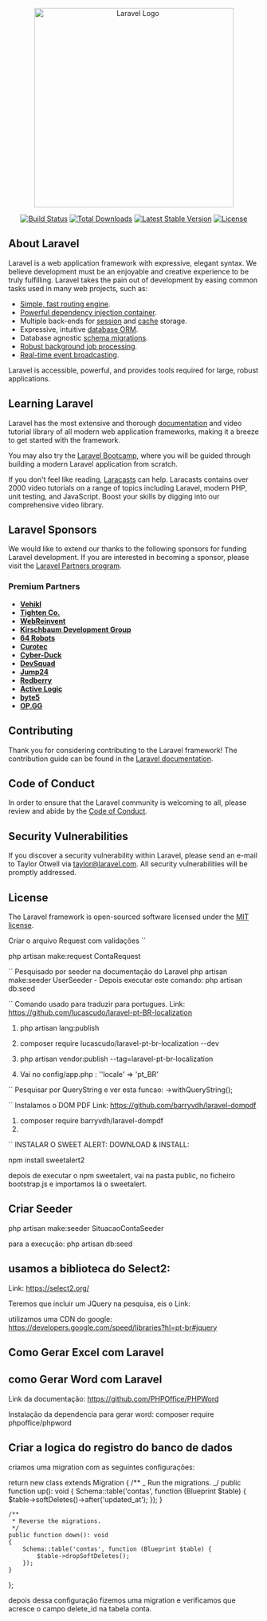 <p align="center"><a href="https://laravel.com" target="_blank"><img src="https://raw.githubusercontent.com/laravel/art/master/logo-lockup/5%20SVG/2%20CMYK/1%20Full%20Color/laravel-logolockup-cmyk-red.svg" width="400" alt="Laravel Logo"></a></p>

<p align="center">
<a href="https://github.com/laravel/framework/actions"><img src="https://github.com/laravel/framework/workflows/tests/badge.svg" alt="Build Status"></a>
<a href="https://packagist.org/packages/laravel/framework"><img src="https://img.shields.io/packagist/dt/laravel/framework" alt="Total Downloads"></a>
<a href="https://packagist.org/packages/laravel/framework"><img src="https://img.shields.io/packagist/v/laravel/framework" alt="Latest Stable Version"></a>
<a href="https://packagist.org/packages/laravel/framework"><img src="https://img.shields.io/packagist/l/laravel/framework" alt="License"></a>
</p>

## About Laravel

Laravel is a web application framework with expressive, elegant syntax. We believe development must be an enjoyable and creative experience to be truly fulfilling. Laravel takes the pain out of development by easing common tasks used in many web projects, such as:

-   [Simple, fast routing engine](https://laravel.com/docs/routing).
-   [Powerful dependency injection container](https://laravel.com/docs/container).
-   Multiple back-ends for [session](https://laravel.com/docs/session) and [cache](https://laravel.com/docs/cache) storage.
-   Expressive, intuitive [database ORM](https://laravel.com/docs/eloquent).
-   Database agnostic [schema migrations](https://laravel.com/docs/migrations).
-   [Robust background job processing](https://laravel.com/docs/queues).
-   [Real-time event broadcasting](https://laravel.com/docs/broadcasting).

Laravel is accessible, powerful, and provides tools required for large, robust applications.

## Learning Laravel

Laravel has the most extensive and thorough [documentation](https://laravel.com/docs) and video tutorial library of all modern web application frameworks, making it a breeze to get started with the framework.

You may also try the [Laravel Bootcamp](https://bootcamp.laravel.com), where you will be guided through building a modern Laravel application from scratch.

If you don't feel like reading, [Laracasts](https://laracasts.com) can help. Laracasts contains over 2000 video tutorials on a range of topics including Laravel, modern PHP, unit testing, and JavaScript. Boost your skills by digging into our comprehensive video library.

## Laravel Sponsors

We would like to extend our thanks to the following sponsors for funding Laravel development. If you are interested in becoming a sponsor, please visit the [Laravel Partners program](https://partners.laravel.com).

### Premium Partners

-   **[Vehikl](https://vehikl.com/)**
-   **[Tighten Co.](https://tighten.co)**
-   **[WebReinvent](https://webreinvent.com/)**
-   **[Kirschbaum Development Group](https://kirschbaumdevelopment.com)**
-   **[64 Robots](https://64robots.com)**
-   **[Curotec](https://www.curotec.com/services/technologies/laravel/)**
-   **[Cyber-Duck](https://cyber-duck.co.uk)**
-   **[DevSquad](https://devsquad.com/hire-laravel-developers)**
-   **[Jump24](https://jump24.co.uk)**
-   **[Redberry](https://redberry.international/laravel/)**
-   **[Active Logic](https://activelogic.com)**
-   **[byte5](https://byte5.de)**
-   **[OP.GG](https://op.gg)**

## Contributing

Thank you for considering contributing to the Laravel framework! The contribution guide can be found in the [Laravel documentation](https://laravel.com/docs/contributions).

## Code of Conduct

In order to ensure that the Laravel community is welcoming to all, please review and abide by the [Code of Conduct](https://laravel.com/docs/contributions#code-of-conduct).

## Security Vulnerabilities

If you discover a security vulnerability within Laravel, please send an e-mail to Taylor Otwell via [taylor@laravel.com](mailto:taylor@laravel.com). All security vulnerabilities will be promptly addressed.

## License

The Laravel framework is open-sourced software licensed under the [MIT license](https://opensource.org/licenses/MIT).

Criar o arquivo Request com validações
``

php artisan make:request ContaRequest

`` Pesquisado por seeder na documentação do Laravel
php artisan make:seeder UserSeeder -
Depois executar este comando: php artisan db:seed

`` Comando usado para traduzir para portugues.
Link: https://github.com/lucascudo/laravel-pt-BR-localization

1.  php artisan lang:publish

2.  composer require lucascudo/laravel-pt-br-localization --dev

3.  php artisan vendor:publish --tag=laravel-pt-br-localization

4.  Vai no config/app.php : ''locale' => 'pt_BR'

`` Pesquisar por QueryString
e ver esta funcao: ->withQueryString();

`` Instalamos o DOM PDF
Link: https://github.com/barryvdh/laravel-dompdf

1. composer require barryvdh/laravel-dompdf
2.

`` INSTALAR O SWEET ALERT:
DOWNLOAD & INSTALL:

<script src="https://cdn.jsdelivr.net/npm/sweetalert2@11"></script>

npm install sweetalert2

depois de executar o npm sweetalert, vai na pasta public, no ficheiro bootstrap.js e importamos lá o sweetalert.

## Criar Seeder

php artisan make:seeder SituacaoContaSeeder

para a execução: php artisan db:seed

## usamos a biblioteca do Select2:

Link: https://select2.org/

Teremos que incluir um JQuery na pesquisa, eis o Link:

utilizamos uma CDN do google: https://developers.google.com/speed/libraries?hl=pt-br#jquery

<script src="https://ajax.googleapis.com/ajax/libs/jquery/3.7.1/jquery.min.js"></script>

## Como Gerar Excel com Laravel

## como Gerar Word com Laravel

Link da documentação:
https://github.com/PHPOffice/PHPWord

Instalação da dependencia para gerar word: composer require phpoffice/phpword

## Criar a logica do registro do banco de dados

criamos uma migration com as seguintes configurações:

return new class extends Migration
{
/\*\*
_ Run the migrations.
_/
public function up(): void
{
Schema::table('contas', function (Blueprint $table) {
$table->softDeletes()->after('updated_at');
});
}

    /**
     * Reverse the migrations.
     */
    public function down(): void
    {
        Schema::table('contas', function (Blueprint $table) {
            $table->dropSoftDeletes();
        });
    }

};

depois dessa configuração fizemos uma migration e verificamos que acresce o campo delete_id na tabela conta.
